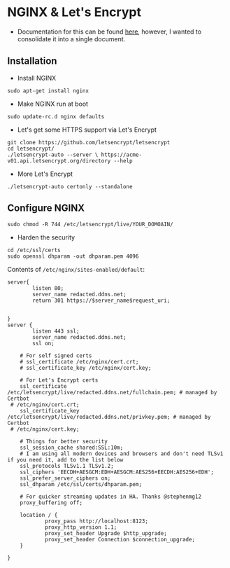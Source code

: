 # NGINX & Let's Encrypt

* Documentation for this can be found [here](https://community.home-assistant.io/t/homeassistant-nginx-ssl-proxy-setup/53?u=brianjking), however, I wanted to consolidate it into a single document.

## Installation

* Install NGINX

````sudo apt-get install nginx````

* Make NGINX run at boot

````sudo update-rc.d nginx defaults````

* Let's get some HTTPS support via Let's Encrypt

````
git clone https://github.com/letsencrypt/letsencrypt
cd letsencrypt/
./letsencrypt-auto --server \ https://acme-v01.api.letsencrypt.org/directory --help
````

* More Let's Encrypt

````
./letsencrypt-auto certonly --standalone
````

## Configure NGINX

````sudo chmod -R 744 /etc/letsencrypt/live/YOUR_DOMOAIN/````

* Harden the security

````
cd /etc/ssl/certs
sudo openssl dhparam -out dhparam.pem 4096
````

Contents of `/etc/nginx/sites-enabled/default`:

```
server{
        listen 80;
        server_name redacted.ddns.net;
        return 301 https://$server_name$request_uri;


}
server {
        listen 443 ssl;
        server_name redacted.ddns.net;
        ssl on;

    # For self signed certs
    # ssl_certificate /etc/nginx/cert.crt;
    # ssl_certificate_key /etc/nginx/cert.key;

    # For Let's Encrypt certs
    ssl_certificate /etc/letsencrypt/live/redacted.ddns.net/fullchain.pem; # managed by Certbot
 # /etc/nginx/cert.crt;
    ssl_certificate_key /etc/letsencrypt/live/redacted.ddns.net/privkey.pem; # managed by Certbot
 # /etc/nginx/cert.key;

    # Things for better security
    ssl_session_cache shared:SSL:10m;
    # I am using all modern devices and browsers and don't need TLSv1 if you need it, add to the list below
    ssl_protocols TLSv1.1 TLSv1.2;
    ssl_ciphers 'EECDH+AESGCM:EDH+AESGCM:AES256+EECDH:AES256+EDH';
    ssl_prefer_server_ciphers on;
    ssl_dhparam /etc/ssl/certs/dhparam.pem;

    # For quicker streaming updates in HA. Thanks @stephenmg12
    proxy_buffering off;

    location / {
            proxy_pass http://localhost:8123;
            proxy_http_version 1.1;
            proxy_set_header Upgrade $http_upgrade;
            proxy_set_header Connection $connection_upgrade;
    }

}

```
